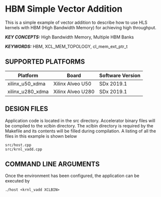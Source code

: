 HBM Simple Vector Addition
======================

This is a simple example of vector addition to describe how to use HLS kernels with HBM (High Bandwidth Memory) for achieving high throughput.

***KEY CONCEPTS:*** High Bandwidth Memory, Multiple HBM Banks

***KEYWORDS:*** HBM, XCL_MEM_TOPOLOGY, cl_mem_ext_ptr_t

## SUPPORTED PLATFORMS
Platform | Board             | Software Version
---------|-------------------|-----------------
xilinx_u50_xdma|Xilinx Alveo U50|SDx 2019.1
xilinx_u280_xdma|Xilinx Alveo U280|SDx 2019.1


##  DESIGN FILES
Application code is located in the src directory. Accelerator binary files will be compiled to the xclbin directory. The xclbin directory is required by the Makefile and its contents will be filled during compilation. A listing of all the files in this example is shown below

```
src/host.cpp
src/krnl_vadd.cpp
```

##  COMMAND LINE ARGUMENTS
Once the environment has been configured, the application can be executed by
```
./host <krnl_vadd XCLBIN>
```

